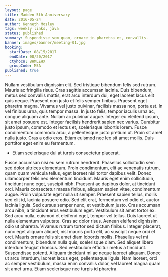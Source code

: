 ```yaml
---
layout: page
title: Madden 5th Anniversary
date: 2016-05-24
author: Kenneth Mosley
tags: weekly links, java
status: published
summary: Suspendisse sem quam, ornare in pharetra et, convallis.
banner: images/banner/meeting-01.jpg
booking:
  startDate: 08/15/2017
  endDate: 08/20/2017
  ctyhocn: BHMLEHX
  groupCode: M5A
published: true
---
```

Nullam vestibulum dignissim elit. Sed tristique bibendum felis sed rutrum. Mauris ac fringilla risus. Cras sagittis accumsan lacinia. Duis bibendum, metus sed convallis mattis, erat arcu interdum dui, eget laoreet lacus elit quis neque. Praesent non justo et felis semper finibus. Praesent eget pharetra magna. Vivamus vel justo pulvinar, facilisis massa non, porta est.
In vel finibus urna, quis tempor massa. In justo felis, tempor iaculis urna ac, congue aliquam ante. Nullam ac pulvinar augue. Integer eu eleifend ipsum, sit amet posuere est. Integer facilisis hendrerit sapien nec varius. Curabitur justo ipsum, commodo et lectus et, scelerisque lobortis lorem. Fusce condimentum commodo arcu, a pellentesque justo pretium ut. Proin sit amet nulla justo. Cras a odio eros. Etiam euismod nec leo sit amet mollis. Duis porttitor eget enim eu fermentum.

* Etiam scelerisque dui at turpis consectetur placerat.

Fusce accumsan nisi eu sem rutrum hendrerit. Phasellus sollicitudin sem sed dolor ultrices elementum. Proin condimentum, elit ac venenatis rutrum, quam quam vehicula tellus, eget laoreet nisi tortor dapibus velit. Donec ullamcorper felis nec elementum tincidunt. Mauris eget enim sollicitudin, tincidunt nunc eget, suscipit nibh. Praesent ac dapibus dolor, at tincidunt orci. Mauris consectetur massa finibus, aliquam sapien vitae, condimentum augue. Proin vulputate eget nulla ut semper. Praesent sapien tellus, mollis sed elit id, lacinia posuere odio. Sed elit erat, fermentum vel odio et, auctor lacinia ligula. Sed cursus semper nunc, et vestibulum justo. Cras accumsan arcu nibh, a tincidunt eros vestibulum eget. Vestibulum sit amet tortor ex. Sed arcu nulla, euismod et eleifend eget, tempor vel tellus. Duis laoreet ut nulla elementum vulputate. Cras ac dolor risus.
Aenean eleifend dignissim odio ut pharetra. Vivamus rutrum tortor sed dictum finibus. Integer placerat, nunc eget aliquam aliquet, nisl mauris porta elit, ac suscipit neque orci et orci. Mauris ornare felis sit amet diam lobortis mollis. Phasellus vel mi condimentum, bibendum nulla quis, scelerisque diam. Sed aliquet libero interdum feugiat rhoncus. Sed vestibulum efficitur metus a tincidunt. Suspendisse potenti. Aliquam tincidunt mi ac neque laoreet aliquam. Donec ut arcu interdum, laoreet lacus eget, pellentesque ligula. Nam laoreet, orci ac semper vestibulum, massa enim convallis dolor, vel laoreet magna quam sit amet urna. Etiam scelerisque nec turpis id pharetra.
